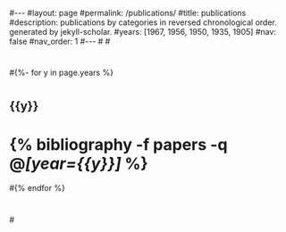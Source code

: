 #---
#layout: page
#permalink: /publications/
#title: publications
#description: publications by categories in reversed chronological order. generated by jekyll-scholar.
#years: [1967, 1956, 1950, 1935, 1905]
#nav: false
#nav_order: 1
#---
#<!-- _pages/publications.md -->
#<div class="publications">
#
#{%- for y in page.years %}
#  <h2 class="year">{{y}}</h2>
#  {% bibliography -f papers -q @*[year={{y}}]* %}
#{% endfor %}
#
#</div>
